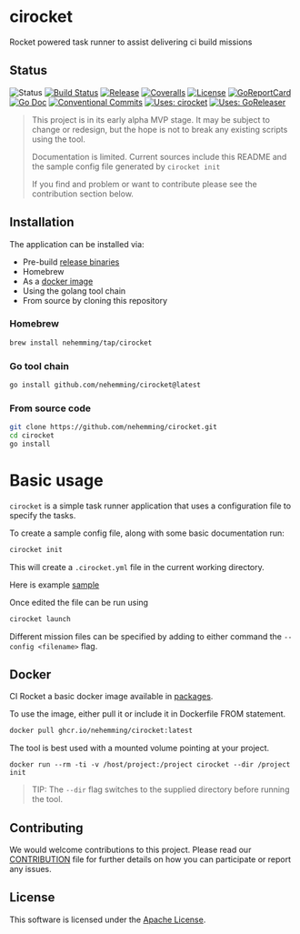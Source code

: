 # cirocket

Rocket powered task runner to assist delivering ci build missions

## Status

![Status](https://img.shields.io/badge/Status-ALPHA-red?style=for-the-badge)
[![Build Status](https://img.shields.io/circleci/build/gh/nehemming/cirocket/master?style=for-the-badge)](https://github.com/nehemming/cirocket) 
[![Release](https://img.shields.io/github/v/release/nehemming/cirocket.svg?style=for-the-badge)](https://github.com/nehemming/cirocket/releases/latest)
[![Coveralls](https://img.shields.io/coveralls/github/nehemming/cirocket?style=for-the-badge)](https://coveralls.io/github/nehemming/cirocket)
[![License](https://img.shields.io/badge/License-Apache%202.0-blue.svg?style=for-the-badge)](/LICENSE)
[![GoReportCard](https://goreportcard.com/badge/github.com/nehemming/cirocket?test=0&style=for-the-badge)](https://goreportcard.com/report/github.com/nehemming/cirocket)
[![Go Doc](https://img.shields.io/badge/godoc-reference-blue.svg?style=for-the-badge)](http://godoc.org/github.com/goreleaser/goreleaser)
[![Conventional Commits](https://img.shields.io/badge/Conventional%20Commits-1.0.0-yellow.svg?style=for-the-badge)](https://conventionalcommits.org)
[![Uses: cirocket](https://img.shields.io/badge/Uses-cirocket-orange?style=for-the-badge)](https://github.com/nehemming/cirocket)
[![Uses: GoReleaser](https://img.shields.io/badge/uses-goreleaser-green.svg?style=for-the-badge)](https://github.com/goreleaser)


>This project is in its early alpha MVP stage.  It may be subject to change or redesign, but the hope is not to break any existing scripts using the tool.
>
>Documentation is limited.  Current sources include this README and the sample config file generated by `cirocket init`
>
>If you find and problem or want to contribute please see the contribution section below.

## Installation

The application can be installed via:

 * Pre-build [release binaries](https://github.com/nehemming/cirocket/releases)
 * Homebrew
 * As a [docker image](#docker)
 * Using the golang tool chain
 * From source by cloning this repository

### Homebrew

```sh
brew install nehemming/tap/cirocket
```

### Go tool chain

```sh
go install github.com/nehemming/cirocket@latest
```

### From source code

```sh
git clone https://github.com/nehemming/cirocket.git
cd cirocket
go install

```
# Basic usage

`cirocket` is a simple task runner application that uses a configuration file to specify the tasks.  

To create a sample config file, along with some basic documentation run:

```sh
cirocket init
```

This will create a `.cirocket.yml` file in the current working directory. 

Here is example [sample](https://github.com/nehemming/cirocket/blob/master/internal/cmd/initcoonfig.yml) 

Once edited the file can be run using

```sh
cirocket launch
```

Different mission files can be specified by adding to either command the `--config <filename>` flag.

## <a name="docker"></a>Docker 

CI Rocket a basic docker image available in [packages](https://github.com/nehemming/cirocket/pkgs/container/cirocket).


To use the image, either pull it or include it in Dockerfile FROM statement.

```sh
docker pull ghcr.io/nehemming/cirocket:latest
```

The tool is best used with a mounted volume pointing at your project.

```
docker run --rm -ti -v /host/project:/project cirocket --dir /project init
```

>TIP:  The `--dir` flag switches to the supplied directory before running the tool.


## Contributing

We would welcome contributions to this project.  Please read our [CONTRIBUTION](https://github.com/nehemming/cirocket/blob/master/CONTRIBUTING.md) file for further details on how you can participate or report any issues.

## License

This software is licensed under the [Apache License](http://www.apache.org/licenses/). 
